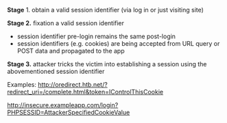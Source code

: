 
**Stage** 1. obtain a valid session identifier (via log in or just visiting site)

**Stage 2.** fixation a valid session identifier
* session identifier pre-login remains the same post-login
* session identifiers (e.g. cookies) are being accepted from URL query or POST data and propagated to the app

**Stage 3.** attacker tricks the victim into establishing a session using the abovementioned session identifier

Examples:
http://oredirect.htb.net/?redirect_uri=/complete.html&token=IControlThisCookie

http://insecure.exampleapp.com/login?PHPSESSID=AttackerSpecifiedCookieValue
